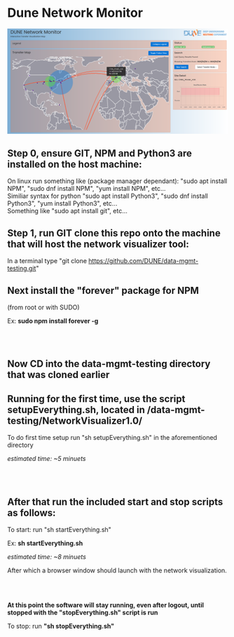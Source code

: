 # Dune Network Monitor

<img src="duneMain.png">

## Step 0, ensure GIT, NPM and Python3 are installed on the host machine:

On linux run something like (package manager dependant): "sudo apt install NPM", "sudo dnf install NPM", "yum install NPM", etc...
<br>
Similiar syntax for python "sudo apt install Python3", "sudo dnf install Python3", "yum install Python3", etc...
<br>
Something like "sudo apt install git", etc...

## Step 1, run GIT clone this repo onto the machine that will host the network visualizer tool:

In a terminal type "git clone https://github.com/DUNE/data-mgmt-testing.git"

## Next install the "forever" package for NPM

(from root or with SUDO)

Ex: **sudo npm install forever -g**

<br>
<br>

## Now CD into the data-mgmt-testing directory that was cloned earlier

## Running for the first time, use the script setupEverything.sh, located in /data-mgmt-testing/NetworkVisualizer1.0/

To do first time setup run "sh setupEverything.sh" in the aforementioned directory

*estimated time: ~5 minuets*

<br>
<br>

## After that run the included start and stop scripts as follows:

To start: run "sh startEverything.sh"

Ex: **sh startEverything.sh**

*estimated time: ~8 minuets*

After which a browser window should launch with the network visualization.

<br>
<br>

**At this point the software will stay running, even after logout, until stopped with the "stopEverything.sh" script is run**

To stop: run **"sh stopEverything.sh"**
